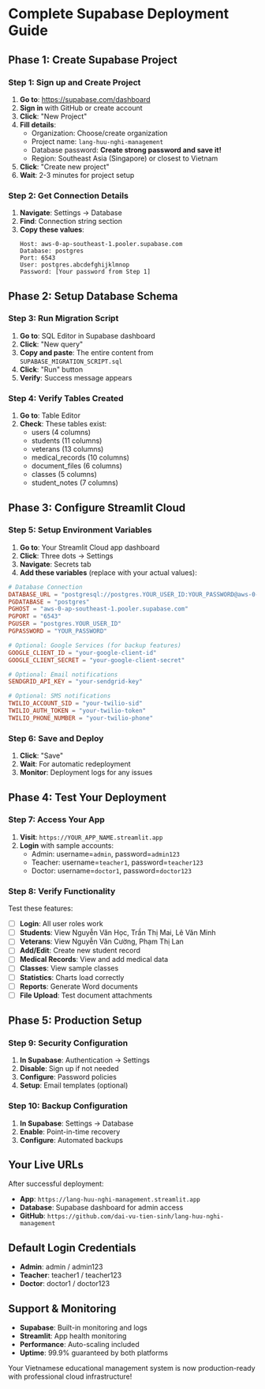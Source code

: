 # Complete Supabase Deployment Guide

## Phase 1: Create Supabase Project

### Step 1: Sign up and Create Project
1. **Go to**: https://supabase.com/dashboard
2. **Sign in** with GitHub or create account
3. **Click**: "New Project"
4. **Fill details**:
   - Organization: Choose/create organization
   - Project name: `lang-huu-nghi-management`
   - Database password: **Create strong password and save it!**
   - Region: Southeast Asia (Singapore) or closest to Vietnam
5. **Click**: "Create new project"
6. **Wait**: 2-3 minutes for project setup

### Step 2: Get Connection Details
1. **Navigate**: Settings → Database
2. **Find**: Connection string section
3. **Copy these values**:
   ```
   Host: aws-0-ap-southeast-1.pooler.supabase.com
   Database: postgres
   Port: 6543
   User: postgres.abcdefghijklmnop
   Password: [Your password from Step 1]
   ```

## Phase 2: Setup Database Schema

### Step 3: Run Migration Script
1. **Go to**: SQL Editor in Supabase dashboard
2. **Click**: "New query"
3. **Copy and paste**: The entire content from `SUPABASE_MIGRATION_SCRIPT.sql`
4. **Click**: "Run" button
5. **Verify**: Success message appears

### Step 4: Verify Tables Created
1. **Go to**: Table Editor
2. **Check**: These tables exist:
   - users (4 columns)
   - students (11 columns) 
   - veterans (13 columns)
   - medical_records (10 columns)
   - document_files (6 columns)
   - classes (5 columns)
   - student_notes (7 columns)

## Phase 3: Configure Streamlit Cloud

### Step 5: Setup Environment Variables
1. **Go to**: Your Streamlit Cloud app dashboard
2. **Click**: Three dots → Settings
3. **Navigate**: Secrets tab
4. **Add these variables** (replace with your actual values):

```toml
# Database Connection
DATABASE_URL = "postgresql://postgres.YOUR_USER_ID:YOUR_PASSWORD@aws-0-ap-southeast-1.pooler.supabase.com:6543/postgres"
PGDATABASE = "postgres"
PGHOST = "aws-0-ap-southeast-1.pooler.supabase.com"
PGPORT = "6543"
PGUSER = "postgres.YOUR_USER_ID"
PGPASSWORD = "YOUR_PASSWORD"

# Optional: Google Services (for backup features)
GOOGLE_CLIENT_ID = "your-google-client-id"
GOOGLE_CLIENT_SECRET = "your-google-client-secret"

# Optional: Email notifications
SENDGRID_API_KEY = "your-sendgrid-key"

# Optional: SMS notifications  
TWILIO_ACCOUNT_SID = "your-twilio-sid"
TWILIO_AUTH_TOKEN = "your-twilio-token"
TWILIO_PHONE_NUMBER = "your-twilio-phone"
```

### Step 6: Save and Deploy
1. **Click**: "Save"
2. **Wait**: For automatic redeployment
3. **Monitor**: Deployment logs for any issues

## Phase 4: Test Your Deployment

### Step 7: Access Your App
1. **Visit**: `https://YOUR_APP_NAME.streamlit.app`
2. **Login** with sample accounts:
   - Admin: username=`admin`, password=`admin123`
   - Teacher: username=`teacher1`, password=`teacher123`
   - Doctor: username=`doctor1`, password=`doctor123`

### Step 8: Verify Functionality
Test these features:
- [ ] **Login**: All user roles work
- [ ] **Students**: View Nguyễn Văn Học, Trần Thị Mai, Lê Văn Minh
- [ ] **Veterans**: View Nguyễn Văn Cường, Phạm Thị Lan
- [ ] **Add/Edit**: Create new student record
- [ ] **Medical Records**: View and add medical data
- [ ] **Classes**: View sample classes
- [ ] **Statistics**: Charts load correctly
- [ ] **Reports**: Generate Word documents
- [ ] **File Upload**: Test document attachments

## Phase 5: Production Setup

### Step 9: Security Configuration
1. **In Supabase**: Authentication → Settings
2. **Disable**: Sign up if not needed
3. **Configure**: Password policies
4. **Setup**: Email templates (optional)

### Step 10: Backup Configuration
1. **In Supabase**: Settings → Database
2. **Enable**: Point-in-time recovery
3. **Configure**: Automated backups

## Your Live URLs

After successful deployment:
- **App**: `https://lang-huu-nghi-management.streamlit.app`
- **Database**: Supabase dashboard for admin access
- **GitHub**: `https://github.com/dai-vu-tien-sinh/lang-huu-nghi-management`

## Default Login Credentials

- **Admin**: admin / admin123
- **Teacher**: teacher1 / teacher123  
- **Doctor**: doctor1 / doctor123

## Support & Monitoring

- **Supabase**: Built-in monitoring and logs
- **Streamlit**: App health monitoring
- **Performance**: Auto-scaling included
- **Uptime**: 99.9% guaranteed by both platforms

Your Vietnamese educational management system is now production-ready with professional cloud infrastructure!